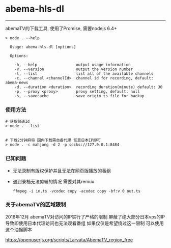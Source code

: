 # abema-hls-dl

----

abemaTV的下载工具, 使用了Promise, 需要nodejs 6.4+

```
> node . --help

  Usage: abema-hls-dl [options]

  Options:

    -h, --help                 output usage information
    -V, --version              output the version number
    -l, --list                 list all of the available channels
    -c, --channel <channelId>  channel id for recording, default: abema-news
    -d, --duration <duration>  recording duration(minute) default: 30
    -p, --proxy <proxy>        proxy setting, default: null
    -s, --savecache            save origin ts file for backup

```


### 使用方法

```
# 获取频道Id
> node . --list                                         


# 下载2分钟麻将 国内下载需自备代理 任意日本IP即可
> node . -c mahjong -d 2 -p socks://127.0.0.1:8484

```

  
### 已知问题

+ 无法录制有版权保护并且无法在网页版播放的番组
+ 遇到录档无法剪辑的情况 需要对其remux 

    `ffmpeg -i in.ts -vcodec copy -acodec copy -bf:v 0 out.ts`


### 关于abemaTV的区域限制

2016年12月 abemaTV对访问的IP实行了严格的限制 屏蔽了绝大部分日本vps的IP 导致即使用日本代理访问也无法观看番组
如果仅仅是希望绕过这一限制 可以使用这个油猴脚本

https://openuserjs.org/scripts/Larvata/AbemaTV_region_free
